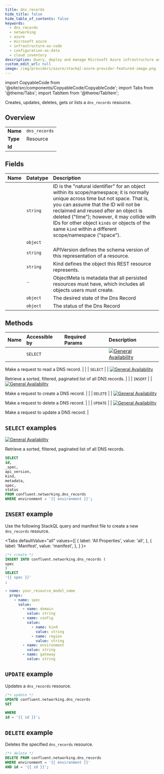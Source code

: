 ```yaml
---
title: dns_records
hide_title: false
hide_table_of_contents: false
keywords:
  - dns_records
  - networking
  - azure
  - microsoft azure
  - infrastructure-as-code
  - configuration-as-data
  - cloud inventory
description: Query, deploy and manage Microsoft Azure infrastructure and resources using SQL
custom_edit_url: null
image: /img/providers/azure/stackql-azure-provider-featured-image.png
---
```


import CopyableCode from '@site/src/components/CopyableCode/CopyableCode';
import Tabs from '@theme/Tabs';
import TabItem from '@theme/TabItem';

Creates, updates, deletes, gets or lists a <code>dns_records</code> resource.

## Overview
<table><tbody>
<tr><td><b>Name</b></td><td><code>dns_records</code></td></tr>
<tr><td><b>Type</b></td><td>Resource</td></tr>
<tr><td><b>Id</b></td><td><CopyableCode code="confluent.networking.dns_records" /></td></tr>
</tbody></table>

## Fields
| Name | Datatype | Description |
|:-----|:---------|:------------|
| <CopyableCode code="id" /> | `string` | ID is the "natural identifier" for an object within its scope/namespace; it is normally unique across time but not space. That is, you can assume that the ID will not be reclaimed and reused after an object is deleted ("time"); however, it may collide with IDs for other object `kinds` or objects of the same `kind` within a different scope/namespace ("space"). |
| <CopyableCode code="_spec" /> | `object` |  |
| <CopyableCode code="api_version" /> | `string` | APIVersion defines the schema version of this representation of a resource. |
| <CopyableCode code="kind" /> | `string` | Kind defines the object this REST resource represents. |
| <CopyableCode code="metadata" /> | `` | ObjectMeta is metadata that all persisted resources must have, which includes all objects users must create. |
| <CopyableCode code="spec" /> | `object` | The desired state of the Dns Record |
| <CopyableCode code="status" /> | `object` | The status of the Dns Record |

## Methods
| Name | Accessible by | Required Params | Description |
|:-----|:--------------|:----------------|:------------|
| <CopyableCode code="get_networking_v1dns_record" /> | `SELECT` | <CopyableCode code="environment, id" /> | [![General Availability](https://img.shields.io/badge/Lifecycle%20Stage-General%20Availability-%2345c6e8)](#section/Versioning/API-Lifecycle-Policy)

Make a request to read a DNS record. |
| <CopyableCode code="list_networking_v1dns_records" /> | `SELECT` | <CopyableCode code="environment" /> | [![General Availability](https://img.shields.io/badge/Lifecycle%20Stage-General%20Availability-%2345c6e8)](#section/Versioning/API-Lifecycle-Policy)

Retrieve a sorted, filtered, paginated list of all DNS records. |
| <CopyableCode code="create_networking_v1dns_record" /> | `INSERT` | <CopyableCode code="" /> | [![General Availability](https://img.shields.io/badge/Lifecycle%20Stage-General%20Availability-%2345c6e8)](#section/Versioning/API-Lifecycle-Policy)

Make a request to create a DNS record. |
| <CopyableCode code="delete_networking_v1dns_record" /> | `DELETE` | <CopyableCode code="environment, id" /> | [![General Availability](https://img.shields.io/badge/Lifecycle%20Stage-General%20Availability-%2345c6e8)](#section/Versioning/API-Lifecycle-Policy)

Make a request to delete a DNS record. |
| <CopyableCode code="update_networking_v1dns_record" /> | `UPDATE` | <CopyableCode code="id" /> | [![General Availability](https://img.shields.io/badge/Lifecycle%20Stage-General%20Availability-%2345c6e8)](#section/Versioning/API-Lifecycle-Policy)

Make a request to update a DNS record. |

## `SELECT` examples

[![General Availability](https://img.shields.io/badge/Lifecycle%20Stage-General%20Availability-%2345c6e8)](#section/Versioning/API-Lifecycle-Policy)

Retrieve a sorted, filtered, paginated list of all DNS records.


```sql
SELECT
id,
_spec,
api_version,
kind,
metadata,
spec,
status
FROM confluent.networking.dns_records
WHERE environment = '{{ environment }}';
```
## `INSERT` example

Use the following StackQL query and manifest file to create a new <code>dns_records</code> resource.

<Tabs
    defaultValue="all"
    values={[
        { label: 'All Properties', value: 'all', },
        { label: 'Manifest', value: 'manifest', },
    ]
}>
<TabItem value="all">

```sql
/*+ create */
INSERT INTO confluent.networking.dns_records (
spec
)
SELECT 
'{{ spec }}'
;
```
</TabItem>
<TabItem value="manifest">

```yaml
- name: your_resource_model_name
  props:
    - name: spec
      value:
        - name: domain
          value: string
        - name: config
          value:
            - name: kind
              value: string
            - name: region
              value: string
        - name: environment
          value: string
        - name: gateway
          value: string

```
</TabItem>
</Tabs>

## `UPDATE` example

Updates a <code>dns_records</code> resource.

```sql
/*+ update */
UPDATE confluent.networking.dns_records
SET 

WHERE 
id = '{{ id }}';
```

## `DELETE` example

Deletes the specified <code>dns_records</code> resource.

```sql
/*+ delete */
DELETE FROM confluent.networking.dns_records
WHERE environment = '{{ environment }}'
AND id = '{{ id }}';
```

